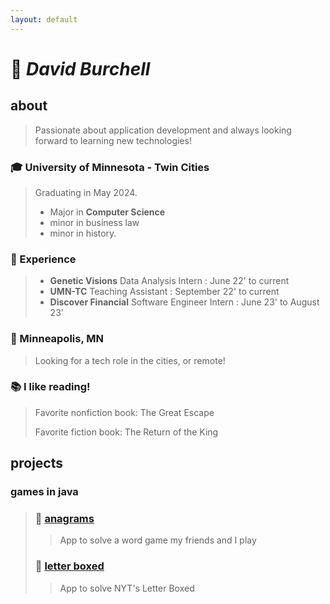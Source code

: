 ```yaml
---
layout: default
---
```


# &#x1F44B; __*David Burchell*__

## about
> Passionate about application development and always looking forward to learning new technologies!

### &#x1F393; University of Minnesota - Twin Cities
> Graduating in May 2024.
> - Major in **Computer Science**
> - minor in business law
> - minor in history.

### &#x1F4BC; Experience
> - **Genetic Visions** Data Analysis Intern : June 22' to current
> - **UMN-TC** Teaching Assistant : September 22' to current
> - **Discover Financial** Software Engineer Intern : June 23' to August 23'

### &#x1F3E1; Minneapolis, MN
> Looking for a tech role in the cities, or remote!

### &#x1F4DA; I like reading!
> Favorite nonfiction book: The Great Escape
> 
> Favorite fiction book: The Return of the King

## projects
### games in java
> ### &#x1F4D6; [anagrams](games/anagrams/docs/anagrams_docs.md) 
>> App to solve a word game my friends and I play
> ### &#x1F4DC; [letter boxed](games/letterBoxed/docs/letter_boxed_docs.md) 
>> App to solve NYT's Letter Boxed
